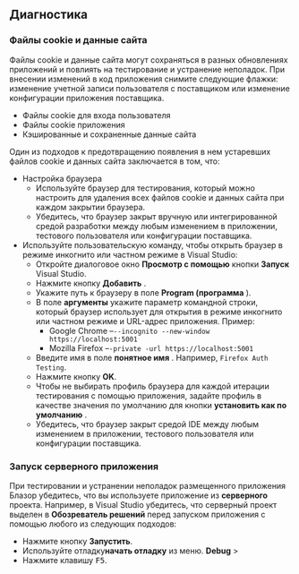 ## <a name="troubleshoot"></a>Диагностика

### <a name="cookies-and-site-data"></a>Файлы cookie и данные сайта

Файлы cookie и данные сайта могут сохраняться в разных обновлениях приложений и повлиять на тестирование и устранение неполадок. При внесении изменений в код приложения снимите следующие флажки: изменение учетной записи пользователя с поставщиком или изменение конфигурации приложения поставщика.

* Файлы cookie для входа пользователя
* Файлы cookie приложения
* Кэшированные и сохраненные данные сайта

Один из подходов к предотвращению появления в нем устаревших файлов cookie и данных сайта заключается в том, что:

* Настройка браузера
  * Используйте браузер для тестирования, который можно настроить для удаления всех файлов cookie и данных сайта при каждом закрытии браузера.
  * Убедитесь, что браузер закрыт вручную или интегрированной средой разработки между любым изменением в приложении, тестового пользователя или конфигурации поставщика.
* Используйте пользовательскую команду, чтобы открыть браузер в режиме инкогнито или частном режиме в Visual Studio:
  * Откройте диалоговое окно **Просмотр с помощью** кнопки **Запуск** Visual Studio.
  * Нажмите кнопку **Добавить** .
  * Укажите путь к браузеру в поле **Program (программа** ).
  * В поле **аргументы** укажите параметр командной строки, который браузер использует для открытия в режиме инкогнито или частном режиме и URL-адрес приложения. Пример:
    * Google Chrome &ndash;`--incognito --new-window https://localhost:5001`
    * Mozilla Firefox &ndash;`-private -url https://localhost:5001`
  * Введите имя в поле **понятное имя** . Например, `Firefox Auth Testing`.
  * Нажмите кнопку **OK**.
  * Чтобы не выбирать профиль браузера для каждой итерации тестирования с помощью приложения, задайте профиль в качестве значения по умолчанию для кнопки **установить как по умолчанию** .
  * Убедитесь, что браузер закрыт средой IDE между любым изменением в приложении, тестового пользователя или конфигурации поставщика.

### <a name="run-the-server-app"></a>Запуск серверного приложения

При тестировании и устранении неполадок размещенного приложения Блазор убедитесь, что вы используете приложение из **серверного** проекта. Например, в Visual Studio убедитесь, что серверный проект выделен в **Обозреватель решений** перед запуском приложения с помощью любого из следующих подходов:

* Нажмите кнопку **Запустить**.
* Используйте отладку**начать отладку** из меню. **Debug** > 
* Нажмите клавишу <kbd>F5</kbd>.
